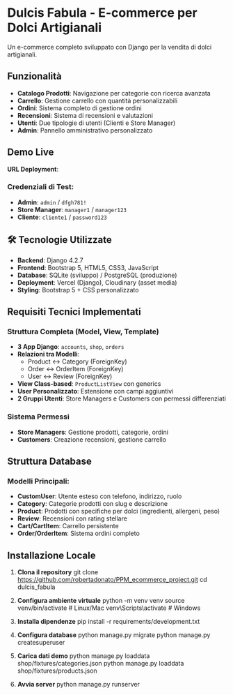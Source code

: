 # Dulcis Fabula - E-commerce per Dolci Artigianali

Un e-commerce completo sviluppato con Django per la vendita di dolci artigianali.

## Funzionalità

- **Catalogo Prodotti**: Navigazione per categorie con ricerca avanzata
- **Carrello**: Gestione carrello con quantità personalizzabili
- **Ordini**: Sistema completo di gestione ordini
- **Recensioni**: Sistema di recensioni e valutazioni
- **Utenti**: Due tipologie di utenti (Clienti e Store Manager)
- **Admin**: Pannello amministrativo personalizzato

## Demo Live

**URL Deployment**:

### Credenziali di Test:
- **Admin**: `admin` / `dfgh781!`
- **Store Manager**: `manager1` / `manager123`  
- **Cliente**: `cliente1` / `password123`

## 🛠 Tecnologie Utilizzate

- **Backend**: Django 4.2.7
- **Frontend**: Bootstrap 5, HTML5, CSS3, JavaScript
- **Database**: SQLite (sviluppo) / PostgreSQL (produzione)
- **Deployment**: Vercel (Django), Cloudinary (asset media)
- **Styling**: Bootstrap 5 + CSS personalizzato

##  Requisiti Tecnici Implementati

###  Struttura Completa (Model, View, Template)
- **3 App Django**: `accounts`, `shop`, `orders`
- **Relazioni tra Modelli**: 
  - Product ↔ Category (ForeignKey)
  - Order ↔ OrderItem (ForeignKey)
  - User ↔ Review (ForeignKey)
- **View Class-based**: `ProductListView` con generics
- **User Personalizzato**: Estensione con campi aggiuntivi
- **2 Gruppi Utenti**: Store Managers e Customers con permessi differenziati

### Sistema Permessi
- **Store Managers**: Gestione prodotti, categorie, ordini
- **Customers**: Creazione recensioni, gestione carrello

## Struttura Database

### Modelli Principali:
- **CustomUser**: Utente esteso con telefono, indirizzo, ruolo
- **Category**: Categorie prodotti con slug e descrizione
- **Product**: Prodotti con specifiche per dolci (ingredienti, allergeni, peso)
- **Review**: Recensioni con rating stellare
- **Cart/CartItem**: Carrello persistente
- **Order/OrderItem**: Sistema ordini completo

## Installazione Locale

1. **Clona il repository**
git clone https://github.com/robertadonato/PPM_ecommerce_project.git
cd dulcis_fabula

2. **Configura ambiente virtuale**
python -m venv venv
source venv/bin/activate  # Linux/Mac
venv\Scripts\activate     # Windows

3. **Installa dipendenze**
pip install -r requirements/development.txt

4. **Configura database**
python manage.py migrate
python manage.py createsuperuser

5. **Carica dati demo**
python manage.py loaddata shop/fixtures/categories.json
python manage.py loaddata shop/fixtures/products.json

6. **Avvia server**
python manage.py runserver